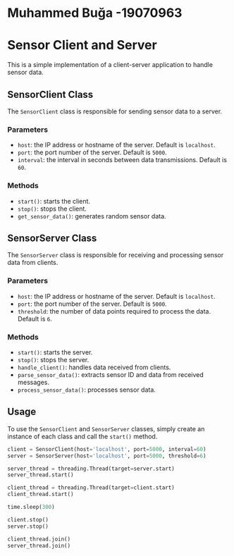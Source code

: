 # Muhammed Buğa -19070963
# Sensor Client and Server

This is a simple implementation of a client-server application to handle sensor data.

## SensorClient Class

The `SensorClient` class is responsible for sending sensor data to a server.

### Parameters

- `host`: the IP address or hostname of the server. Default is `localhost`.
- `port`: the port number of the server. Default is `5000`.
- `interval`: the interval in seconds between data transmissions. Default is `60`.

### Methods

- `start()`: starts the client.
- `stop()`: stops the client.
- `get_sensor_data()`: generates random sensor data.

## SensorServer Class

The `SensorServer` class is responsible for receiving and processing sensor data from clients.

### Parameters

- `host`: the IP address or hostname of the server. Default is `localhost`.
- `port`: the port number of the server. Default is `5000`.
- `threshold`: the number of data points required to process the data. Default is `6`.

### Methods

- `start()`: starts the server.
- `stop()`: stops the server.
- `handle_client()`: handles data received from clients.
- `parse_sensor_data()`: extracts sensor ID and data from received messages.
- `process_sensor_data()`: processes sensor data.

## Usage

To use the `SensorClient` and `SensorServer` classes, simply create an instance of each class and call the `start()` method.

```python
client = SensorClient(host='localhost', port=5000, interval=60)
server = SensorServer(host='localhost', port=5000, threshold=6)

server_thread = threading.Thread(target=server.start)
server_thread.start()

client_thread = threading.Thread(target=client.start)
client_thread.start()

time.sleep(300)

client.stop()
server.stop()

client_thread.join()
server_thread.join()
